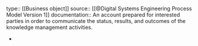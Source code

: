 type:: [[Business object]]
source:: [[@Digital Systems Engineering Process Model Version 1]]
documentation:: An account prepared for interested parties in order to communicate the status, results, and outcomes of the knowledge management activities.

-